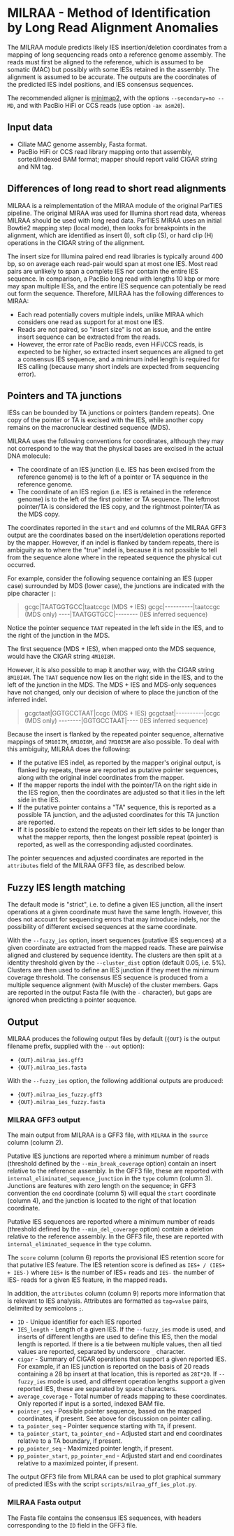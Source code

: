 MILRAA - Method of Identification by Long Read Alignment Anomalies
==================================================================

The MILRAA module predicts likely IES insertion/deletion coordinates from a
mapping of long sequencing reads onto a reference genome assembly. The reads
must first be aligned to the reference, which is assumed to be somatic (MAC) but
possibly with some IESs retained in the assembly. The alignment is assumed to be
accurate. The outputs are the coordinates of the predicted IES indel positions,
and IES consensus sequences.

The recommended aligner is [minimap2](https://github.com/lh3/minimap2), with
the options `--secondary=no --MD`, and with PacBio HiFi or CCS reads (use
option `-ax asm20`).


Input data
----------

 * Ciliate MAC genome assembly, Fasta format.
 * PacBio HiFi or CCS read library mapping onto that assembly, sorted/indexed
   BAM format; mapper should report valid CIGAR string and NM tag.

<!--
Arguments
---------

### Inputs

### Outputs

### Reporting parameters

### Other
-->

Differences of long read to short read alignments
-------------------------------------------------

MILRAA is a reimplementation of the MIRAA module of the original ParTIES
pipeline. The original MIRAA was used for Illumina short read data, whereas
MILRAA should be used with long read data. ParTIES MIRAA uses an initial
Bowtie2 mapping step (local mode), then looks for breakpoints in the alignment,
which are identified as insert (I), soft clip (S), or hard clip (H) operations
in the CIGAR string of the alignment.

The insert size for Illumina paired end read libraries is typically around 400
bp, so on average each read-pair would span at most one IES. Most read pairs are
unlikely to span a complete IES nor contain the entire IES sequence. In
comparison, a PacBio long read with lengths 10 kbp or more may span multiple
IESs, and the entire IES sequence can potentially be read out form the sequence.
Therefore, MILRAA has the following differences to MIRAA:

 * Each read potentially covers multiple indels, unlike MIRAA which considers
   one read as support for at most one IES.
 * Reads are not paired, so "insert size" is not an issue, and the entire insert
   sequence can be extracted from the reads.
 * However, the error rate of PacBio reads, even HiFi/CCS reads, is expected to
   be higher, so extracted insert sequences are aligned to get a consensus IES
   sequence, and a minimum indel length is required for IES calling (because
   many short indels are expected from sequencing error).


Pointers and TA junctions
-------------------------

IESs can be bounded by TA junctions or pointers (tandem repeats). One copy of
the pointer or TA is excised with the IES, while another copy remains on the
macronuclear destined sequence (MDS).

MILRAA uses the following conventions for coordinates, although they may not
correspond to the way that the physical bases are excised in the actual DNA
molecule:

 * The coordinate of an IES junction (i.e. IES has been excised from the
   reference genome) is to the left of a pointer or TA sequence in the
   reference genome.
 * The coordinate of an IES region (i.e. IES is retained in the reference
   genome) is to the left of the first pointer or TA sequence. The leftmost
   pointer/TA is considered the IES copy, and the rightmost pointer/TA as the
   MDS copy.

The coordinates reported in the `start` and `end` columns of the MILRAA GFF3
output are the coordinates based on the insert/deletion operations reported by
the mapper. However, if an indel is flanked by tandem repeats, there is
ambiguity as to where the "true" indel is, because it is not possible to tell
from the sequence alone where in the repeated sequence the physical cut
occurred.

For example, consider the following sequence containing an IES (upper case)
surrounded by MDS (lower case), the junctions are indicated with the pipe
character `|`:

> gcgc|TAATGGTGCC|taatccgc (MDS + IES)
> gcgc|----------|taatccgc (MDS only)
> ----|TAATGGTGCC|-------- (IES inferred sequence)

Notice the pointer sequence `TAAT` repeated in the left side in the IES, and to
the right of the junction in the MDS.

The first sequence (MDS + IES), when mapped onto the MDS sequence, would have the CIGAR
string `4M10I8M`. 

However, it is also possible to map it another way, with the CIGAR string
`8M10I4M`. The `TAAT` sequence now lies on the right side in the IES, and to
the left of the junction in the MDS. The MDS + IES and MDS-only sequences have
not changed, only our decision of where to place the junction of the inferred
indel.

> gcgctaat|GGTGCCTAAT|ccgc (MDS + IES)
> gcgctaat|----------|ccgc (MDS only)
> --------|GGTGCCTAAT|---- (IES inferred sequence)

Because the insert is flanked by the repeated pointer sequence, alternative
mappings of `5M10I7M`, `6M10I6M`, and `7M10I5M` are also possible. To deal with
this ambiguity, MILRAA does the following:

 * If the putative IES indel, as reported by the mapper's original output, is
   flanked by repeats, these are reported as putative pointer sequences, along
   with the original indel coordinates from the mapper.
 * If the mapper reports the indel with the pointer/TA on the right side in the
   IES region, then the coordinates are adjusted so that it lies in the left
   side in the IES.
 * If the putative pointer contains a "TA" sequence, this is reported as a
   possible TA junction, and the adjusted coordinates for this TA junction are
   reported.
 * If it is possible to extend the repeats on their left sides to be longer
   than what the mapper reports, then the longest possible repeat (pointer) is
   reported, as well as the corresponding adjusted coordinates.

The pointer sequences and adjusted coordinates are reported in the `attributes`
field of the MILRAA GFF3 file, as described below.


Fuzzy IES length matching
-------------------------

The default mode is "strict", i.e. to define a given IES junction, all the
insert operations at a given coordinate must have the same length. However,
this does not account for sequencing errors that may introduce indels, nor the
possibility of different excised sequences at the same coordinate.

With the `--fuzzy_ies` option, insert sequences (putative IES sequences) at a
given coordinate are extracted from the mapped reads. These are pairwise
aligned and clustered by sequence identity. The clusters are then split at a
identity threshold given by the `--cluster_dist` option (default 0.05, i.e.
5%). Clusters are then used to define an IES junction if they meet the minimum
coverage threshold. The consensus IES sequence is produced from a multiple
sequence alignment (with Muscle) of the cluster members. Gaps are reported in
the output Fasta file (with the `-` character), but gaps are ignored when
predicting a pointer sequence.


Output
------

MILRAA produces the following output files by default (`{OUT}` is the output
filename prefix, supplied with the `--out` option):

 * `{OUT}.milraa_ies.gff3`
 * `{OUT}.milraa_ies.fasta`

With the `--fuzzy_ies` option, the following additional outputs are produced:

 * `{OUT}.milraa_ies_fuzzy.gff3`
 * `{OUT}.milraa_ies_fuzzy.fasta`


### MILRAA GFF3 output

The main output from MILRAA is a GFF3 file, with `MILRAA` in the `source` column
(column 2).

Putative IES junctions are reported where a minimum number of reads (threshold
defined by the `--min_break_coverage` option) contain an insert relative to the
reference assembly. In the GFF3 file, these are reported with
`internal_eliminated_sequence_junction` in the `type` column (column 3).
Junctions are features with zero length on the sequence; in GFF3 convention the
`end` coordinate (column 5) will equal the `start` coordinate (column 4), and
the junction is located to the right of that location coordinate.

Putative IES sequences are reported where a minimum number of reads (threshold
defined by the `--min_del_coverage` option) contain a deletion relative to the
reference assembly. In the GFF3 file, these are reported with
`internal_eliminated_sequence` in the `type` column.

The `score` column (column 6) reports the provisional IES retention score for
that putative IES feature. The IES retention score is defined as `IES+ / (IES+ +
IES-)` where `IES+` is the number of IES+ reads and `IES-` the number of IES-
reads for a given IES feature, in the mapped reads.

In addition, the `attributes` column (column 9) reports more information that is
relevant to IES analysis. Attributes are formatted as `tag=value` pairs,
delimited by semicolons `;`.

 * `ID` - Unique identifier for each IES reported
 * `IES_length` - Length of a given IES. If the `--fuzzy_ies` mode is used, and
     inserts of different lengths are used to define this IES, then the modal
     length is reported. If there is a tie between multiple values, then all
     tied values are reported, separated by underscore `_` character.
 * `cigar` - Summary of CIGAR operations that support a given reported IES. For
     example, if an IES junction is reported on the basis of 20 reads containing
     a 28 bp insert at that location, this is reported as `28I*20`. If
     `--fuzzy_ies` mode is used, and different operation lengths support a given
     reported IES, these are separated by space characters.
 * `average_coverage` - Total number of reads mapping to these coordinates. Only
     reported if input is a sorted, indexed BAM file.
 * `pointer_seq` - Possible pointer sequence, based on the mapped coordinates,
     if present. See above for discussion on pointer calling.
 * `ta_pointer_seq` - Pointer sequence starting with `TA`, if present.
 * `ta_pointer_start`, `ta_pointer_end` - Adjusted start and end coordinates
     relative to a TA boundary, if present.
 * `pp_pointer_seq` - Maximized pointer length, if present.
 * `pp_pointer_start`, `pp_pointer_end` - Adjusted start and end coordinates
     relative to a maximized pointer, if present.

The output GFF3 file from MILRAA can be used to plot graphical summary of
predicted IESs with the script `scripts/milraa_gff_ies_plot.py`.


### MILRAA Fasta output

The Fasta file contains the consensus IES sequences, with headers corresponding
to the `ID` field in the GFF3 file.
